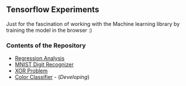## Tensorflow Experiments

Just for the fascination of working with the Machine learning library by training the model in the browser :)

### Contents of the Repository

- [Regression Analysis](https://github.com/velansalis/TensorflowExperiments/tree/master/Regression-Analysis)
- [MNIST Digit Recognizer](https://github.com/velansalis/TensorflowExperiments/tree/master/MNIST-Digit-Classifier)
- [XOR Problem](https://github.com/velansalis/TensorflowExperiments/tree/master/XOR-Problem)
- [Color Classifier](https://github.com/velansalis/TensorflowExperiments/tree/master/Car-Evaluation) - (_Developing_)
